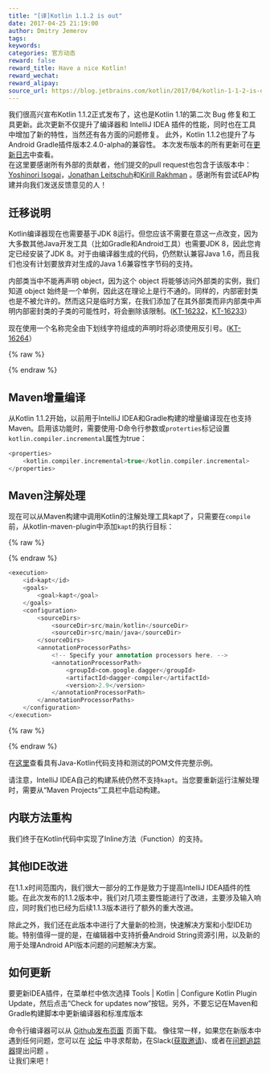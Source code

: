 ```yaml
---
title: "[译]Kotlin 1.1.2 is out"
date: 2017-04-25 21:19:00
author: Dmitry Jemerov
tags:
keywords:
categories: 官方动态
reward: false
reward_title: Have a nice Kotlin!
reward_wechat:
reward_alipay:
source_url: https://blog.jetbrains.com/kotlin/2017/04/kotlin-1-1-2-is-out/
---
```


我们很高兴宣布Kotlin 1.1.2正式发布了，这也是Kotlin 1.1的第二次 Bug 修复和工具更新。此次更新不仅提升了编译器和 IntelliJ IDEA 插件的性能，同时也在工具中增加了新的特性，当然还有各方面的问题修复。 此外，Kotlin 1.1.2也提升了与Android Gradle插件版本2.4.0-alpha的兼容性。
本次发布版本的所有更新可在[更新日志](https://github.com/JetBrains/kotlin/blob/1.1.2/ChangeLog.md)中查看。  
在这里要感谢所有外部的贡献者，他们提交的pull request也包含于该版本中：[Yoshinori Isogai](https://github.com/shiraji)，[Jonathan Leitschuh](https://github.com/JLLeitschuh)和[Kirill Rakhman](https://github.com/cypressious) 。感谢所有尝试EAP构建并向我们发送反馈意见的人！
## 迁移说明

Kotlin编译器现在也需要基于JDK 8运行。但您应该不需要在意这一点改变，因为大多数其他Java开发工具（比如Gradle和Android工具）也需要JDK 8，因此您肯定已经安装了JDK 8。对于由编译器生成的代码，仍然默认兼容Java 1.6，而且我们也没有计划要放弃对生成的Java 1.6兼容性字节码的支持。    

内部类当中不能再声明 object，因为这个 object 将能够访问外部类的实例，我们知道 object 始终是一个单例，因此这在理论上是行不通的。同样的，内部密封类也是不被允许的。然而这只是临时方案，在我们添加了在其外部类而非内部类中声明内部密封类的子类的可能性时，将会删除该限制。([KT-16232](https://youtrack.jetbrains.com/issue/KT-16232)，[KT-16233](https://youtrack.jetbrains.com/issue/KT-16233)）    

现在使用一个名称完全由下划线字符组成的声明时将必须使用反引号。([KT-16264](https://youtrack.jetbrains.com/issue/KT-16264)）

{% raw %}
<p><span id="more-4945"></span></p>
{% endraw %}

## Maven增量编译

从Kotlin 1.1.2开始，以前用于IntelliJ IDEA和Gradle构建的增量编译现在也支持Maven。启用该功能时，需要使用-D命令行参数或<code>proterties</code>标记设置<code>kotlin.compiler.incremental</code>属性为true：

```kotlin
<properties>
    <kotlin.compiler.incremental>true</kotlin.compiler.incremental>
</properties>
```

## Maven注解处理

现在可以从Maven构建中调用Kotlin的注解处理工具kapt了，只需要在<code>compile</code>前，从kotlin-maven-plugin中添加<code>kapt</code>的执行目标：

{% raw %}
<p></p>
{% endraw %}

```kotlin
<execution>
    <id>kapt</id>
    <goals>
        <goal>kapt</goal>
    </goals>
    <configuration>
        <sourceDirs>
            <sourceDir>src/main/kotlin</sourceDir>
            <sourceDir>src/main/java</sourceDir>
        </sourceDirs>
        <annotationProcessorPaths>
            <!-- Specify your annotation processors here. -->
            <annotationProcessorPath>
                <groupId>com.google.dagger</groupId>
                <artifactId>dagger-compiler</artifactId>
                <version>2.9</version>
            </annotationProcessorPath>
        </annotationProcessorPaths>
    </configuration>
</execution>


```

{% raw %}
<p></p>
{% endraw %}

在[这里](https://github.com/JetBrains/kotlin-examples/blob/master/maven/dagger-maven-example/pom.xml)查看具有Java-Kotlin代码支持和测试的POM文件完整示例。  

请注意，IntelliJ IDEA自己的构建系统仍然不支持<code>kapt</code>。当您要重新运行注解处理时，需要从“Maven Projects”工具栏中启动构建。
## 内联方法重构

我们终于在Kotlin代码中实现了Inline方法（Function）的支持。
## 其他IDE改进

在1.1.x时间范围内，我们很大一部分的工作是致力于提高IntelliJ IDEA插件的性能。在此次发布的1.1.2版本中，我们对几项主要性能进行了改进，主要涉及输入响应，同时我们也已经为后续1.1.3版本进行了额外的重大改进。  

除此之外，我们还在此版本中进行了大量新的检测，快速解决方案和小型IDE功能。特别值得一提的是，在编辑器中支持折叠Android String资源引用，以及新的用于处理Android API版本问题的问题解决方案。
## 如何更新

要更新IDEA插件，在菜单栏中依次选择 Tools | Kotlin | Configure Kotlin Plugin Update，然后点击“Check for updates now”按钮。另外，不要忘记在Maven和Gradle构建脚本中更新编译器和标准库版本

命令行编译器可以从 [Github发布页面](https://github.com/JetBrains/kotlin/releases/tag/v1.1.1) 页面下载。
像往常一样，如果您在新版本中遇到任何问题，您可以在 [论坛](https://discuss.kotlinlang.org/) 中寻求帮助，在Slack([获取邀请](http://kotlinslackin.herokuapp.com/))、或者在[问题追踪器](https://youtrack.jetbrains.com/issues/KT)提出问题 。  
让我们来吧！
